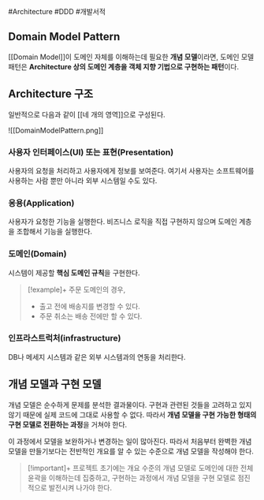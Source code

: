 #Architecture #DDD #개발서적 


## Domain Model Pattern
[[Domain Model]]이 도메인 자체를 이해하는데 필요한 **개념 모델**이라면, 도메인 모델 패턴은 **Architecture 상의 도메인 계층을 객체 지향 기법으로 구현하는 패턴**이다.

## Architecture 구조
일반적으로 다음과 같이 [[네 개의 영역]]으로 구성된다.

![[DomainModelPattern.png]]

### 사용자 인터페이스(UI) 또는 표현(Presentation)
사용자의 요청을 처리하고 사용자에게 정보를 보여준다. 여기서 사용자는 소프트웨어를 사용하는 사람 뿐만 아니라 외부 시스템일 수도 있다.

### 응용(Application)
사용자가 요청한 기능을 실행한다. 비즈니스 로직을 직접 구현하지 않으며 도메인 계층을 조합해서 기능을 실행한다.

### 도메인(Domain)
시스템이 제공할 **핵심 도메인 규칙**을 구현한다.

> [!example]+ 
> 주문 도메인의 경우,
> + 출고 전에 배송지를 변경할 수 있다.
> + 주문 취소는 배송 전에만 할 수 있다.

### 인프라스트럭처(infrastructure)
DB나 메세지 시스템과 같은 외부 시스템과의 연동을 처리한다.

## 개념 모델과 구현 모델
개념 모델은 순수하게 문제를 분석한 결과물이다. 구현과 관련된 것들을 고려하고 있지 않기 때문에 실제 코드에 그대로 사용할 수 없다. 따라서 **개념 모델을 구현 가능한 형태의 구현 모델로 전환하는 과정**을 거쳐야 한다.

이 과정에서 모델을 보완하거나 변경하는 일이 많아진다. 따라서 처음부터 완벽한 개념 모델을 만들기보다는 전반적인 개요를 알 수 있는 수준으로 개념 모델을 작성해야 한다.

> [!important]+ 
> 프로젝트 초기에는 개요 수준의 개념 모델로 도메인에 대한 전체 윤곽을 이해하는데 집중하고, 구현하는 과정에서 개념 모델을 구현 모델로 점진적으로 발전시켜 나가야 한다.

